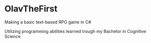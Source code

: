 # OlavTheFirst

Making a basic text-based RPG game in C#

Utilizing programming abilities learned trough my Bachelor in Cognitive Science

